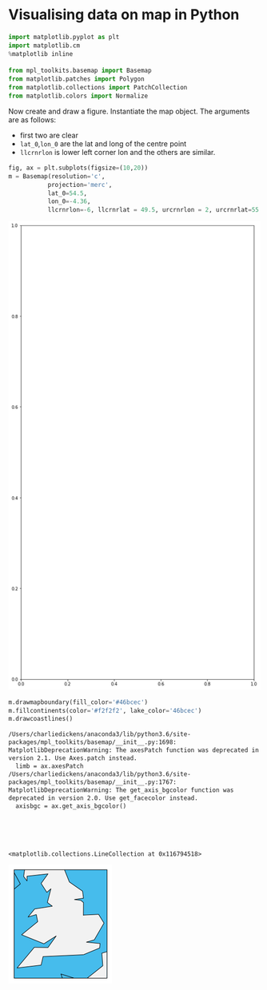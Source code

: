 
# Visualising data on map in Python


```python
import matplotlib.pyplot as plt
import matplotlib.cm 
%matplotlib inline

from mpl_toolkits.basemap import Basemap
from matplotlib.patches import Polygon
from matplotlib.collections import PatchCollection
from matplotlib.colors import Normalize
```

Now create and draw a figure.  Instantiate the map object.  The arguments are as follows:
- first two are clear
- `lat_0`,`lon_0` are the lat and long of the centre point
- `llcrnrlon` is lower left corner lon and the others are similar.


```python
fig, ax = plt.subplots(figsize=(10,20))
m = Basemap(resolution='c',
           projection='merc', 
           lat_0=54.5,
           lon_0=-4.36,
           llcrnrlon=-6, llcrnrlat = 49.5, urcrnrlon = 2, urcrnrlat=55.2)
```


![png](Map%20visualistaion_files/Map%20visualistaion_3_0.png)



```python
m.drawmapboundary(fill_color='#46bcec')
m.fillcontinents(color='#f2f2f2', lake_color='46bcec')
m.drawcoastlines()
```

    /Users/charliedickens/anaconda3/lib/python3.6/site-packages/mpl_toolkits/basemap/__init__.py:1698: MatplotlibDeprecationWarning: The axesPatch function was deprecated in version 2.1. Use Axes.patch instead.
      limb = ax.axesPatch
    /Users/charliedickens/anaconda3/lib/python3.6/site-packages/mpl_toolkits/basemap/__init__.py:1767: MatplotlibDeprecationWarning: The get_axis_bgcolor function was deprecated in version 2.0. Use get_facecolor instead.
      axisbgc = ax.get_axis_bgcolor()





    <matplotlib.collections.LineCollection at 0x116794518>




![png](Map%20visualistaion_files/Map%20visualistaion_4_2.png)

